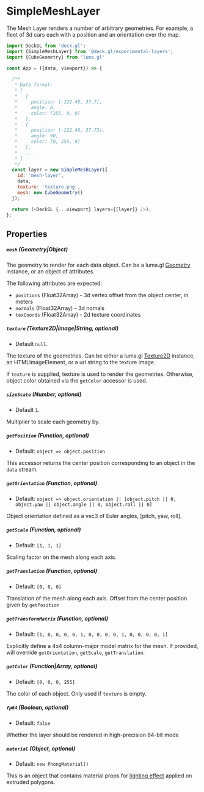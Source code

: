 # SimpleMeshLayer

The Mesh Layer renders a number of arbitrary geometries. For example, a fleet of 3d cars each with a position and an orientation over the map.

```js
import DeckGL from 'deck.gl';
import {SimpleMeshLayer} from '@deck.gl/experimental-layers';
import {CubeGeometry} from 'luma.gl'

const App = ({data, viewport}) => {

  /**
   * Data format:
   * [
   *   {
   *     position: [-122.45, 37.7],
   *     angle: 0,
   *     color: [255, 0, 0]
   *   },
   *   {
   *     position: [-122.46, 37.73],
   *     angle: 90,
   *     color: [0, 255, 0]
   *   },
   *   ...
   * ]
   */
  const layer = new SimpleMeshLayer({
    id: 'mesh-layer',
    data,
    texture: 'texture.png',
    mesh: new CubeGeometry()
  });

  return (<DeckGL {...viewport} layers={[layer]} />);
};
```

## Properties

##### `mesh` (Geometry|Object)

The geometry to render for each data object.
Can be a luma.gl [Geometry](http://uber.github.io/luma.gl/#/documentation/api-reference/geometry) instance, or an object of attributes.

The following attributes are expected:

- `positions` (Float32Array) - 3d vertex offset from the object center, in meters
- `normals` (Float32Array) - 3d nomals
- `texCoords` (Float32Array) - 2d texture coordinates


##### `texture` (Texture2D|Image|String, optional)

- Default `null`.

The texture of the geometries.
Can be either a luma.gl [Texture2D](http://uber.github.io/luma.gl/#/documentation/api-reference/texture-2) instance, an HTMLImageElement, or a url string to the texture image.

If `texture` is supplied, texture is used to render the geometries. Otherwise, object color obtained via the `getColor` accessor is used.


##### `sizeScale` (Number, optional)

- Default `1`.

Multiplier to scale each geometry by.


##### `getPosition` (Function, optional)

- Default: `object => object.position`

This accessor returns the center position corresponding to an object in the `data` stream.


##### `getOrientation` (Function, optional)

- Default: `object => object.orientation || [object.pitch || 0, object.yaw || object.angle || 0, object.roll || 0]`

Object orientation defined as a vec3 of Euler angles, [pitch, yaw, roll].


##### `getScale` (Function, optional)

- Default: `[1, 1, 1]`

Scaling factor on the mesh along each axis.

##### `getTranslation` (Function, optional)

- Default: `[0, 0, 0]`

Translation of the mesh along each axis. Offset from the center position given by `getPosition`

##### `getTransformMatrix` (Function, optional)

- Default: `[1, 0, 0, 0, 0, 1, 0, 0, 0, 0, 1, 0, 0, 0, 0, 1]`

Explicitly define a 4x4 column-major model matrix for the mesh. If provided, will override
`getOrientation`, `getScale`, `getTranslation`.


##### `getColor` (Function|Array, optional)

- Default: `[0, 0, 0, 255]`

The color of each object. Only used if `texture` is empty.


##### `fp64` (Boolean, optional)

- Default: `false`

Whether the layer should be rendered in high-precision 64-bit mode

##### `material` (Object, optional)

* Default: `new PhongMaterial()`

This is an object that contains material props for [lighting effect](/docs/effects/lighting-effect.md) applied on extruded polygons.
